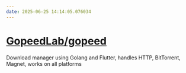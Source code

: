 ```yaml
---
date: 2025-06-25 14:14:05.076034
---
```


# [GopeedLab/gopeed](https://github.com/GopeedLab/gopeed)

Download manager using Golang and Flutter, handles HTTP, BitTorrent, Magnet, works on all platforms